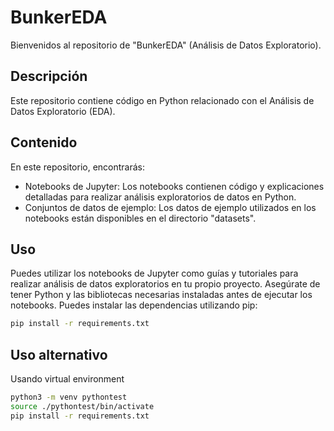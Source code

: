 # BunkerEDA

Bienvenidos al repositorio de "BunkerEDA" (Análisis de Datos Exploratorio).

## Descripción

Este repositorio contiene código en Python relacionado con el Análisis de Datos Exploratorio (EDA). 

## Contenido

En este repositorio, encontrarás:

- Notebooks de Jupyter: Los notebooks contienen código y explicaciones detalladas para realizar análisis exploratorios de datos en Python.
- Conjuntos de datos de ejemplo: Los datos de ejemplo utilizados en los notebooks están disponibles en el directorio "datasets".

## Uso

Puedes utilizar los notebooks de Jupyter como guías y tutoriales para realizar análisis de datos exploratorios en tu propio proyecto. Asegúrate de tener Python y las bibliotecas necesarias instaladas antes de ejecutar los notebooks. Puedes instalar las dependencias utilizando pip:

```bash
pip install -r requirements.txt
```

## Uso alternativo
Usando virtual environment
```bash
python3 -m venv pythontest
source ./pythontest/bin/activate
pip install -r requirements.txt
```
